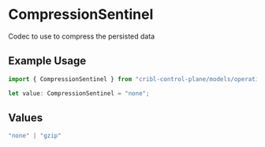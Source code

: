 # CompressionSentinel

Codec to use to compress the persisted data

## Example Usage

```typescript
import { CompressionSentinel } from "cribl-control-plane/models/operations";

let value: CompressionSentinel = "none";
```

## Values

```typescript
"none" | "gzip"
```
